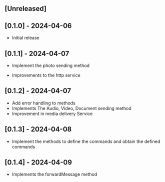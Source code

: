 ## [Unreleased]

## [0.1.0] - 2024-04-06

- Initial release

## [0.1.1] - 2024-04-07

- Implement the photo sending method

- Improvements to the http service

## [0.1.2] - 2024-04-07 

- Add error handling to methods
- Implements The Audio, Video, Document sending method
- Improvement in media delivery Service

## [0.1.3] - 2024-04-08 

- Implement the methods to define the commands and obtain the defined commands

## [0.1.4] - 2024-04-09 

- Implements the forwardMessage method
